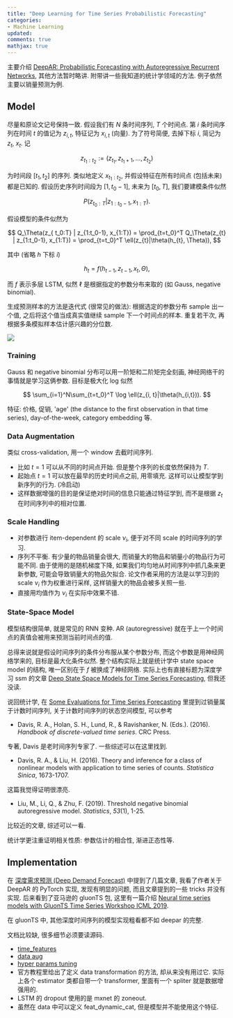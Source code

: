 ```yaml
---
title: "Deep Learning for Time Series Probabilistic Forecasting"
categories: 
- Machine Learning
updated:
comments: true
mathjax: true
---
```


主要介绍 [DeepAR: Probabilistic Forecasting with Autoregressive Recurrent Networks](https://arxiv.org/pdf/1704.04110.pdf), 其他方法暂时略讲. 附带讲一些我知道的统计学领域的方法. 例子依然主要以销量预测为例.

<!-- more -->

## Model

尽量和原论文记号保持一致. 假设我们有 $N$ 条时间序列, $T$ 个时间点. 第 $i$ 条时间序列在时间 $t$ 的值记为 $z_{i, t}$, 特征记为 $x_{i,t}$ (向量). 为了符号简便, 去掉下标 $i$, 简记为 $z_t$, $x_t$. 记

$$
z_{t_1:t_2} := (z_{t_1}, z_{t_1+1},\dots, z_{t_2})
$$

为时间段 $[t_1, t_2]$ 的序列. 类似地定义 $x_{t_1:t_2}$, 并假设特征在所有时间点 (包括未来) 都是已知的. 假设历史序列时间段为 $[1, t_0-1]$, 未来为 $[t_0, T]$, 我们要建模条件似然

$$
P(z_{t_0:T} | z_{1:t_0-1}, x_{1:T}).
$$

假设模型的条件似然为

$$
Q_\Theta(z_{ t_0:T} | z_{1:t_0-1}, x_{1:T}) = \prod_{t=t_0}^T Q_\Theta(z_{t} | z_{1:t_0-1}, x_{1:T}) = \prod_{t=t_0}^T \ell(z_{t}|\theta(h_{t}, \Theta)),
$$

其中 (省略 $h$ 下标 $i$)

$$
h_t = f(h_{t-1}, z_{t-1}, x_t, \Theta),
$$

而  $f$ 表示多层 LSTM, 似然 $\ell$ 是根据指定的参数分布来取的 (如 Gauss, negative binomial).

生成预测样本的方法是迭代式 (很常见的做法): 根据选定的参数分布 sample 出一个值, 之后将这个值当成真实值继续 sample 下一个时间点的样本. 重复若干次, 再根据多条模拟样本估计感兴趣的分位数.

![](https://shiina18.github.io/assets/posts/images/20200903163635743_23261.png)

### Training

Gauss 和 negative binomial 分布可以用一阶矩和二阶矩完全刻画, 神经网络干的事情就是学习这俩参数. 目标是极大化 log 似然

$$
\sum_{i=1}^N\sum_{t=t_0}^T \log \ell(z_{i, t}|\theta(h_{i,t})).
$$

特征: 价格, 促销, 'age' (the distance to the first observation in that time series), day-of-the-week, category embedding 等.

### Data Augmentation

类似 cross-validation, 用一个 window 去截时间序列.

- 比如 $t=1$ 可以从不同的时间点开始. 但是整个序列的长度依然保持为 $T$.
- 起始点 $t=1$ 可以放在最早的历史时间点之前, 用零填充. 这样可以让模型学到新序列的行为. (冷启动)
- 这样数据增强的目的是保证绝对时间的信息只能通过特征学到, 而不是根据 $z_t$ 在时间序列中的相对位置.

### Scale Handling

- 对参数进行 item-dependent 的 scale $\nu_i$, 便于对不同 scale 的时间序列的学习.
- 序列不平衡. 有少量的物品销量会很大, 而销量大的物品和销量小的物品行为可能不同. 由于使用的是随机梯度下降, 如果我们均匀地从时间序列中抓几条来更新参数, 可能会导致销量大的物品欠拟合. 论文作者采用的方法是以学习到的 scale $\nu_i$ 作为权重进行采样, 这样销量大的物品会被多关照一些. 
- 直接用均值作为 $\nu_i$ 在实际中效果不错.

### State-Space Model

模型结构很简单, 就是常见的 RNN 变种. AR (autoregressive) 就在于上一个时间点的真值会被用来预测当前时间点的值.

总得来说就是假设时间序列的条件分布服从某个参数分布, 而这个参数是用神经网络学来的, 目标是最大化条件似然. 整个结构实际上就是统计学中 state space model 的结构, 唯一区别在于 $f$ 被换成了神经网络. 实际上也有直接标题为深度学习 ssm 的文章 [Deep State Space Models for Time Series Forecasting](http://papers.nips.cc/paper/8004-deep-state-space-models-for-time-series-forecasting.pdf), 但我还没读.

说回统计学, 在 [Some Evaluations for Time Series Forecasting](https://shiina18.github.io/machine%20learning/2020/08/15/ts-evaluations/) 里提到过销量属于计数时间序列, 关于计数时间序列的状态空间模型, 可以参考

- Davis, R. A., Holan, S. H., Lund, R., & Ravishanker, N. (Eds.). (2016). *Handbook of discrete-valued time series*. CRC Press.

专著, Davis 是老时间序列专家了. 一些综述可以在这里找到.

- Davis, R. A., & Liu, H. (2016). Theory and inference for a class of nonlinear models with application to time series of counts. *Statistica Sinica*, 1673-1707.

这篇我觉得证明很漂亮.

- Liu, M., Li, Q., & Zhu, F. (2019). Threshold negative binomial autoregressive model. *Statistics*, *53*(1), 1-25.

比较近的文章, 综述可以一看.

统计学更注重证明相关性质: 参数估计的相合性, 渐进正态性等. 

## Implementation


在 [深度需求预测 (Deep Demand Forecast)](https://zhuanlan.zhihu.com/p/85644852) 中提到了几篇文章, 我看了作者关于 DeepAR 的 PyTorch 实现, 发现有明显的问题, 而且文章提到的一些 tricks 并没有实现. 后来看到了亚马逊的 gluonTS 包, 这里有一篇介绍 [Neural time series models with GluonTS Time Series Workshop ICML 2019](http://roseyu.com/time-series-workshop/submissions/2019/timeseries-ICML19_paper_33.pdf).

在 gluonTS 中, 其他深度时间序列的模型实现粗看都不如 deepar 的完整.

文档比较缺, 很多细节必须要读源码. 

- [time_features](https://github.com/awslabs/gluon-ts/issues/469)
- [data aug](https://github.com/awslabs/gluon-ts/issues/335)
- [hyper params tuning](https://github.com/awslabs/gluon-ts/issues/637)
- 官方教程里给出了定义 data transformation 的方法, 却从来没有用过它. 实际上各个 estimator 类都自带一个 transformer, 里面有一个 spliter 就是数据增强用的. 
- LSTM 的 dropout 使用的是 mxnet 的 zoneout.
- 虽然在 data 中可以定义 feat_dynamic_cat, 但是模型并不能使用这个特征.




